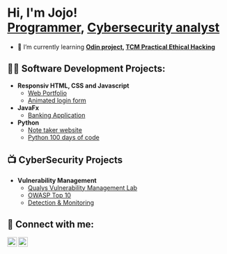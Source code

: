 <h1>Hi, I'm Jojo! <br/><a href="https://github.com/Jay-Jay23">Programmer</a>, <a href="https://www.linkedin.com/in/jojo-skosana-99645a137/">Cybersecurity analyst</a></h1>

- 🌱 I’m currently learning **[Odin project](https://www.theodinproject.com/), [TCM Practical Ethical Hacking](https://academy.tcm-sec.com/courses/enrolled/1152300)**
<h2>👨‍💻 Software Development Projects:</h2>

- <b>Responsiv HTML, CSS and Javascript</b>
  - [Web Portfolio](https://github.com/Jay-Jay23/Developer-Portifolio)
  - [Animated login form](https://github.com/Jay-Jay23/Animated-login-form) 
- <b>JavaFx</b>
  - [Banking Application](https://github.com/Jay-Jay23/Javafx-Banking-Application)
- <b>Python</b>
  - [Note taker website ](https://github.com/Jay-Jay23/Python-Website)
  - [Python 100 days of code ](https://github.com/Jay-Jay23/Python-100-Days-Of-Code)

<h2>📺 CyberSecurity Projects</h2>

- <b>Vulnerability Management</b>
  - [Qualys Vulnerability Management Lab](https://github.com/Jay-Jay23/Qualys-Vulnerability-Management-Lab)
  - [OWASP Top 10](https://github.com/Jay-Jay23/OWASP_Top_10)
  - [Detection & Monitoring](https://github.com/Jay-Jay23/Cybersecurity-Homelab-for-Detection-Monitoring)


<h2> 🤳 Connect with me:</h2>

[<img align="left" alt="Jay-jay23 | Twitter" width="22px" src="https://cdn.jsdelivr.net/npm/simple-icons@v3/icons/twitter.svg" />][twitter]
[<img align="left" alt="Jay-jay23 | LinkedIn" width="22px" src="https://cdn.jsdelivr.net/npm/simple-icons@v3/icons/linkedin.svg" />][linkedin]

[twitter]: https://twitter.com/Cyb3rn3rd1
[linkedin]: https://www.linkedin.com/in/jojo-skosana-99645a137

<!--
**Jay-Jay23/Jay-Jay23** is a ✨ _special_ ✨ repository because its `README.md` (this file) appears on your GitHub profile.

Here are some ideas to get you started:

- 🔭 I’m currently working on ...
- 🌱 I’m currently learning ...
- 👯 I’m looking to collaborate on ...
- 🤔 I’m looking for help with ...
- 💬 Ask me about ...
- 📫 How to reach me: ...
- 😄 Pronouns: ...
- ⚡ Fun fact: ...
-->

 
